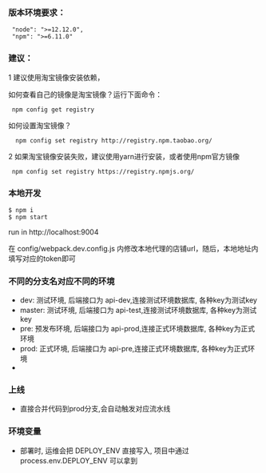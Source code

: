 ### 版本环境要求：

```
 "node": ">=12.12.0",
 "npm": ">=6.11.0"

```
### 建议：

1 建议使用淘宝镜像安装依赖，

如何查看自己的镜像是淘宝镜像？运行下面命令：
```
 npm config get registry

```

 如何设置淘宝镜像？

```
  npm config set registry http://registry.npm.taobao.org/

```

2 如果淘宝镜像安装失败，建议使用yarn进行安装，或者使用npm官方镜像

```
 npm config set registry https://registry.npmjs.org/

```
### 本地开发

```
$ npm i
$ npm start

```
run in http://localhost:9004

在 config/webpack.dev.config.js 内修改本地代理的店铺url，随后，本地地址内填写对应的token即可

### 不同的分支名对应不同的环境
- dev: 测试环境, 后端接口为 api-dev,连接测试环境数据库, 各种key为测试key
- master: 测试环境, 后端接口为 api-test,连接测试环境数据库, 各种key为测试key
- pre: 预发布环境, 后端接口为 api-prod,连接正式环境数据库, 各种key为正式环境
- prod: 正式环境, 后端接口为 api-pre,连接正式环境数据库, 各种key为正式环境
-

### 上线
- 直接合并代码到prod分支,会自动触发对应流水线


### 环境变量
- 部署时, 运维会把 DEPLOY_ENV 直接写入, 项目中通过 process.env.DEPLOY_ENV 可以拿到
